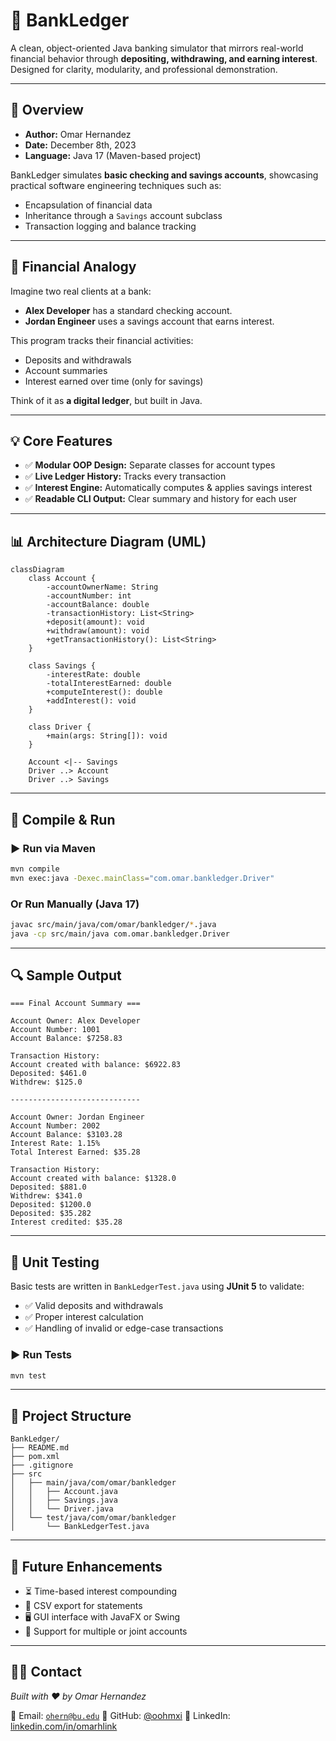 
# 🏦 BankLedger

A clean, object-oriented Java banking simulator that mirrors real-world financial behavior through **depositing, withdrawing, and earning interest**. Designed for clarity, modularity, and professional demonstration.

---

## 📌 Overview

- **Author:** Omar Hernandez
- **Date:** December 8th, 2023
- **Language:** Java 17 (Maven-based project)

BankLedger simulates **basic checking and savings accounts**, showcasing practical software engineering techniques such as:

- Encapsulation of financial data
- Inheritance through a `Savings` account subclass
- Transaction logging and balance tracking

---

## 💸 Financial Analogy

Imagine two real clients at a bank:

- **Alex Developer** has a standard checking account.
- **Jordan Engineer** uses a savings account that earns interest.

This program tracks their financial activities:

- Deposits and withdrawals
- Account summaries
- Interest earned over time (only for savings)

Think of it as **a digital ledger**, but built in Java.

---

## 💡 Core Features

- ✅ **Modular OOP Design:** Separate classes for account types
- ✅ **Live Ledger History:** Tracks every transaction
- ✅ **Interest Engine:** Automatically computes & applies savings interest
- ✅ **Readable CLI Output:** Clear summary and history for each user

---

## 📊 Architecture Diagram (UML)

```mermaid
classDiagram
    class Account {
        -accountOwnerName: String
        -accountNumber: int
        -accountBalance: double
        -transactionHistory: List<String>
        +deposit(amount): void
        +withdraw(amount): void
        +getTransactionHistory(): List<String>
    }

    class Savings {
        -interestRate: double
        -totalInterestEarned: double
        +computeInterest(): double
        +addInterest(): void
    }

    class Driver {
        +main(args: String[]): void
    }

    Account <|-- Savings
    Driver ..> Account
    Driver ..> Savings
```

---

## 🧪 Compile & Run

### ▶️ Run via Maven

```bash
mvn compile
mvn exec:java -Dexec.mainClass="com.omar.bankledger.Driver"
```

### Or Run Manually (Java 17)

```bash
javac src/main/java/com/omar/bankledger/*.java
java -cp src/main/java com.omar.bankledger.Driver
```

---

## 🔍 Sample Output

```
=== Final Account Summary ===

Account Owner: Alex Developer
Account Number: 1001
Account Balance: $7258.83

Transaction History:
Account created with balance: $6922.83
Deposited: $461.0
Withdrew: $125.0

-----------------------------

Account Owner: Jordan Engineer
Account Number: 2002
Account Balance: $3103.28
Interest Rate: 1.15%
Total Interest Earned: $35.28

Transaction History:
Account created with balance: $1328.0
Deposited: $881.0
Withdrew: $341.0
Deposited: $1200.0
Deposited: $35.282
Interest credited: $35.28
```

---

## 🧪 Unit Testing

Basic tests are written in `BankLedgerTest.java` using **JUnit 5** to validate:

- ✅ Valid deposits and withdrawals
- ✅ Proper interest calculation
- ✅ Handling of invalid or edge-case transactions

### ▶️ Run Tests

```bash
mvn test
```

---

## 📁 Project Structure

```
BankLedger/
├── README.md
├── pom.xml
├── .gitignore
├── src
│   ├── main/java/com/omar/bankledger
│   │   ├── Account.java
│   │   ├── Savings.java
│   │   └── Driver.java
│   └── test/java/com/omar/bankledger
│       └── BankLedgerTest.java
```

---

## 🚀 Future Enhancements

- ⏳ Time-based interest compounding
- 🧾 CSV export for statements
- 🖥️ GUI interface with JavaFX or Swing
- 🏦 Support for multiple or joint accounts

---

## 👨‍💻 Contact

*Built with ❤️ by Omar Hernandez*

📧 Email: [`ohern@bu.edu`](mailto:ohern@bu.edu)
🐙 GitHub: [@oohmxi](https://github.com/oohmxi)
🔗 LinkedIn: [linkedin.com/in/omarhlink](https://www.linkedin.com/in/omarhlink/)
